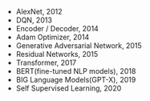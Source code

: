 - AlexNet, 2012
- DQN, 2013
- Encoder / Decoder, 2014
- Adam Optimizer, 2014
- Generative Adversarial Network, 2015
- Residual Networks, 2015
- Transformer, 2017
- BERT(fine-tuned NLP models), 2018
- BIG Language Models(GPT-X), 2019
- Self Supervised Learning, 2020
